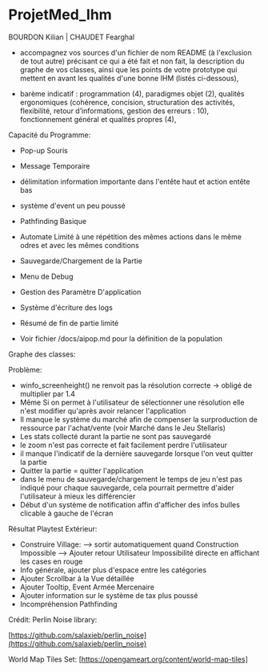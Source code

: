 # ProjetMed_Ihm
BOURDON Kilian | CHAUDET Fearghal

- accompagnez vos sources d'un fichier de nom README (à l'exclusion de tout autre) précisant ce qui a été fait et non fait, la description du graphe de vos classes, ainsi que les points de votre prototype qui mettent en avant les qualités d'une bonne IHM (listés ci-dessous),

- barème indicatif : programmation (4), paradigmes objet (2), qualités ergonomiques (cohérence, concision, structuration des activités, flexibilité, retour d’informations, gestion des erreurs : 10), fonctionnement général et qualités propres (4),

Capacité du Programme:
 - Pop-up Souris
 - Message Temporaire
 - délimitation information importante dans l'entête haut et action entête bas

 - système d'event un peu poussé
 - Pathfinding Basique
 - Automate Limité à une répétition des mêmes actions dans le même odres et avec les mêmes conditions
 - Sauvegarde/Chargement de la Partie
 - Menu de Debug
 - Gestion des Paramètre D'application
 - Système d'écriture des logs
 - Résumé de fin de partie limité
 - Voir fichier /docs/aipop.md pour la définition de la population

Graphe des classes:



Problème:
 - winfo_screenheight() ne renvoit pas la résolution correcte -> obligé de multiplier par 1.4
 - Même Si on permet à l'utilisateur de sélectionner une résolution elle n'est modifier qu'après avoir relancer l'application
 - Il manque le système du marché afin de compenser la surproduction de ressource par l'achat/vente (voir Marché dans le Jeu Stellaris)
 - Les stats collecté durant la partie ne sont pas sauvegardé
 - le zoom n'est pas correcte et fait facilement perdre l'utilisateur
 - il manque l'indicatif de la dernière sauvegarde lorsque l'on veut quitter la partie
 - Quitter la partie = quitter l'application
 - dans le menu de sauvegarde/chargement le temps de jeu n'est pas indiqué pour chaque sauvegarde, cela pourrait permettre d'aider l'utilisateur à mieux les différencier
 - Début d'un système de notification affin d'afficher des infos bulles clicable à gauche de l'écran

Résultat Playtest Extérieur:
 - Construire Village:
 	--> sortir automatiquement quand Construction Impossible
 	--> Ajouter retour Utilisateur Impossibilité directe en affichant les cases en rouge
 - Info générale, ajouter plus d'espace entre les catégories
 - Ajouter Scrollbar à la Vue détaillée 
 - Ajouter Tooltip, Event Armée Mercenaire
 - Ajouter information sur le système de tax plus poussé
 - Incompréhension Pathfinding


Crédit:
Perlin Noise library:

[https://github.com/salaxieb/perlin_noise](https://github.com/salaxieb/perlin_noise)

World Map Tiles Set:
[https://opengameart.org/content/world-map-tiles]